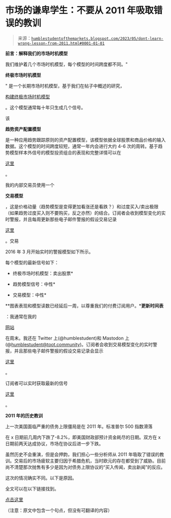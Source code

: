 <!--yml

类别：未分类

日期：2024-05-18 01:29:17

-->

# 市场的谦卑学生：不要从 2011 年吸取错误的教训

> 来源：[`humblestudentofthemarkets.blogspot.com/2023/05/dont-learn-wrong-lesson-from-2011.html#0001-01-01`](https://humblestudentofthemarkets.blogspot.com/2023/05/dont-learn-wrong-lesson-from-2011.html#0001-01-01)

**前言：解释我们的市场时机模型**

我们维护着几个市场时机模型，每个模型的时间跨度都不同。" 

**终极市场时机模型**

" 是一个长期市场时机模型，基于我们在帖子中概述的研究，

[构建终极市场时机模型](https://humblestudentofthemarkets.com/2016/01/26/building-the-ultimate-market-timing-model/)

。这个模型通常每十年只生成几个信号。

该

**趋势资产配置模型**

是一种应用趋势跟踪原则的资产配置模型，该模型依据全球股票和商品价格的输入数据。这个模型的时间跨度较短，通常一年内会进行大约 4-6 次的周转。基于趋势模型样本外信号的模型投资组合的表现和完整详情可以在

[这里](https://humblestudentofthemarkets.com/trend-model-report-card/)

。

我的内部交易员使用一个

**交易模型**

，这是价格动量（趋势模型是变得更加看涨还是看跌？）和过度买入/卖出极限（如果趋势过度买入则不要购买，反之亦然）的结合。订阅者会收到模型变化的实时警报，并且每周更新那些电子邮件警报的假设交易记录

[这里](https://humblestudentofthemarkets.com/trading-track-record/)

。交易

2016 年 3 月开始实时的警报模型如下所示。

每个模型的最新信号如下：

+   终极市场时机模型：卖出股票*

+   趋势模型信号：中性*

+   交易模型：中性*

**图表表现和模型读数已经延后一周，以尊重我们的付费订阅用户。***更新时间表**

：我通常在我的

[网站](https://humblestudentofthemarkets.com/)

在周末。我还在 Twitter 上(@humblestudent)和 Mastodon 上(@humblestudent@toot.community)。订阅者会收到交易模型变化的实时警报，并且那些电子邮件警报的假设交易记录会显示

[这里](https://humblestudentofthemarkets.com/trading-track-record/)

。

订阅者可以实时获取最新的信号

[这里](https://humblestudentofthemarkets.com/my-inner-trader/)

。

**2011 年的历史教训**

上一次美国面临严重的债务上限僵局是在 2011 年。标准普尔 500 指数滑落

在 x 日期前几周内下跌了-8.2%，即美国财政部预计资金耗尽的日期。双方在 x 日期前两天达成协议，市场在协议后进一步下跌。

虽然历史不会重演，但是会押韵，我们担心一些分析师从 2011 年吸取了错误的教训。交易后的市场疲软主要归因于希腊危机，当时欧元的存在都受到了威胁。目前尚不清楚那次抛售有多少是因为对债务上限协议的“买入传闻，卖出新闻”的反应。

这次的情况确实不同。以下是原因。

全文可以在以下链接找到。

[点击这里](https://humblestudentofthemarkets.com/2023/05/28/dont-learn-the-wrong-lesson-from-2011/)

（注意：原文中包含一个句点，但没有可翻译的内容）
